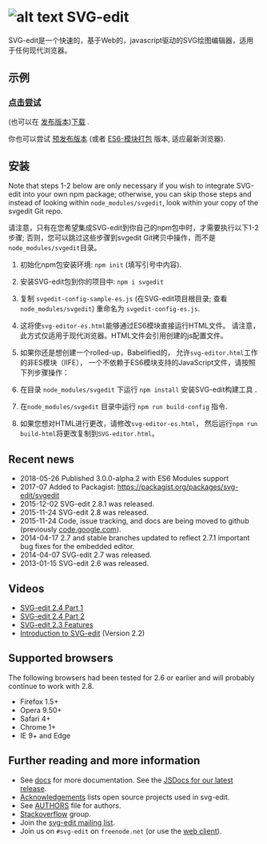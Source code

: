 # ![alt text](https://svg-edit.github.io/svgedit/images/logo48x48.svg "svg-edit logo of a pencil") SVG-edit

SVG-edit是一个快速的，基于Web的，javascript驱动的SVG绘图编辑器，适用于任何现代浏览器。

## 示例

### [点击尝试](http://admin.wcs2.mooho.com.cn/editor/editor/svg-editor-es.html)

(也可以在 [发布版本](https://github.com/SVG-Edit/svgedit/releases))[下载](https://github.com/SVG-Edit/svgedit/releases/download/svg-edit-2.8.1/svg-edit-2.8.1.zip) .

你也可以尝试 [预发布版本](https://svg-edit.github.io/svgedit/releases/svg-edit-3.0.0-alpha.4/editor/svg-editor.html) (或者 [ES6-模块打包](https://svg-edit.github.io/svgedit/releases/svg-edit-3.0.0-alpha.4/editor/svg-editor.html) 版本, 适应最新浏览器).

## 安装

Note that steps 1-2 below are only necessary if you wish to integrate
SVG-edit into your own npm package; otherwise, you can skip those steps
and instead of looking within `node_modules/svgedit`, look within your
copy of the svgedit Git repo.

请注意，只有在您希望集成SVG-edit到你自己的npm包中时，才需要执行以下1-2步骤;
否则，您可以跳过这些步骤到svgedit Git拷贝中操作，而不是
`node_modules/svgedit`目录。


1. 初始化npm包安装环境: `npm init` (填写引号中内容).
1. 安装SVG-edit包到你的项目中: `npm i svgedit`
1. 复制 `svgedit-config-sample-es.js` (在SVG-edit项目根目录;
    查看 `node_modules/svgedit`) 重命名为 `svgedit-config-es.js`.
  1.  这将使`svg-editor-es.html`能够通过ES6模块直接运行HTML文件。 
    请注意，此方式仅适用于现代浏览器。HTML文件会引用创建的js配置文件。
   
1. 如果你还是想创建一个rolled-up，Babelified的，
  允许`svg-editor.html`工作的非ES模块（IIFE），
  一个不依赖于ES6模块支持的JavaScript文件，请按照下列步骤操作：  
  1. 在目录 `node_modules/svgedit` 下运行 `npm install` 
     安装SVG-edit构建工具 .
  1. 在`node_modules/svgedit` 目录中运行 `npm run build-config` 指令.
1. 如果您想对HTML进行更改，请修改`svg-editor-es.html`，
   然后运行`npm run build-html`将更改复制到`SVG-editor.html`。
  

## Recent news
  * 2018-05-26 Published 3.0.0-alpha.2 with ES6 Modules support
  * 2017-07 Added to Packagist: https://packagist.org/packages/svg-edit/svgedit
  * 2015-12-02 SVG-edit 2.8.1 was released.
  * 2015-11-24 SVG-edit 2.8 was released.
  * 2015-11-24 Code, issue tracking, and docs are being moved to github (previously [code.google.com](https://code.google.com/p/svg-edit)).
  * 2014-04-17 2.7 and stable branches updated to reflect 2.7.1 important bug fixes for the embedded editor.
  * 2014-04-07 SVG-edit 2.7 was released.
  * 2013-01-15 SVG-edit 2.6 was released.

## Videos

  * [SVG-edit 2.4 Part 1](https://www.youtube.com/watch?v=zpC7b1ZJvvM)
  * [SVG-edit 2.4 Part 2](https://www.youtube.com/watch?v=mDzZEoGUDe8)
  * [SVG-edit 2.3 Features](https://www.youtube.com/watch?v=RVIcIy5fXOc)
  * [Introduction to SVG-edit](https://www.youtube.com/watch?v=ZJKmEI06YiY) (Version 2.2)

## Supported browsers

The following browsers had been tested for 2.6 or earlier and will probably continue to work with 2.8.
  * Firefox 1.5+
  * Opera 9.50+
  * Safari 4+
  * Chrome 1+
  * IE 9+ and Edge

## Further reading and more information

 * See [docs](docs/) for more documentation. See the [JSDocs for our latest release](https://svg-edit.github.io/svgedit/releases/svg-edit-3.0.0-alpha.4/docs/jsdoc/index.html).
 * [Acknowledgements](docs/Acknowledgements.md) lists open source projects used in svg-edit.
 * See [AUTHORS](AUTHORS) file for authors.
 * [Stackoverflow](https://stackoverflow.com/tags/svg-edit) group.
 * Join the [svg-edit mailing list](https://groups.google.com/forum/#!forum/svg-edit).
 * Join us on `#svg-edit` on `freenode.net` (or use the [web client](https://webchat.freenode.net/?channels=svg-edit)).
